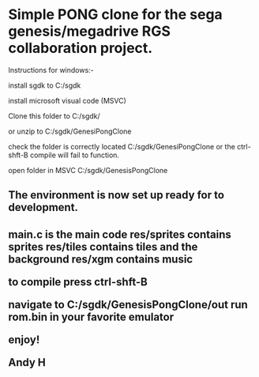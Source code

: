 <h1>Simple PONG clone for the sega genesis/megadrive RGS collaboration project.</h1>

</div>

<p>Instructions for windows:-

install sgdk to C:/sgdk

install microsoft visual code (MSVC)

Clone this folder to C:/sgdk/

or unzip to C:/sgdk/GenesiPongClone

check the folder is correctly located C:/sgdk/GenesiPongClone or the ctrl-shft-B compile will fail to function.

open folder in MSVC C:/sgdk/GenesisPongClone
<p>
<h2>The environment is now set up ready for to development.<h2>
<p>
main.c is the main code
res/sprites contains sprites
res/tiles contains tiles and the background
res/xgm contains music

to compile press ctrl-shft-B

navigate to C:/sgdk/GenesisPongClone/out
run rom.bin in your favorite emulator

enjoy!

Andy H
<p>
